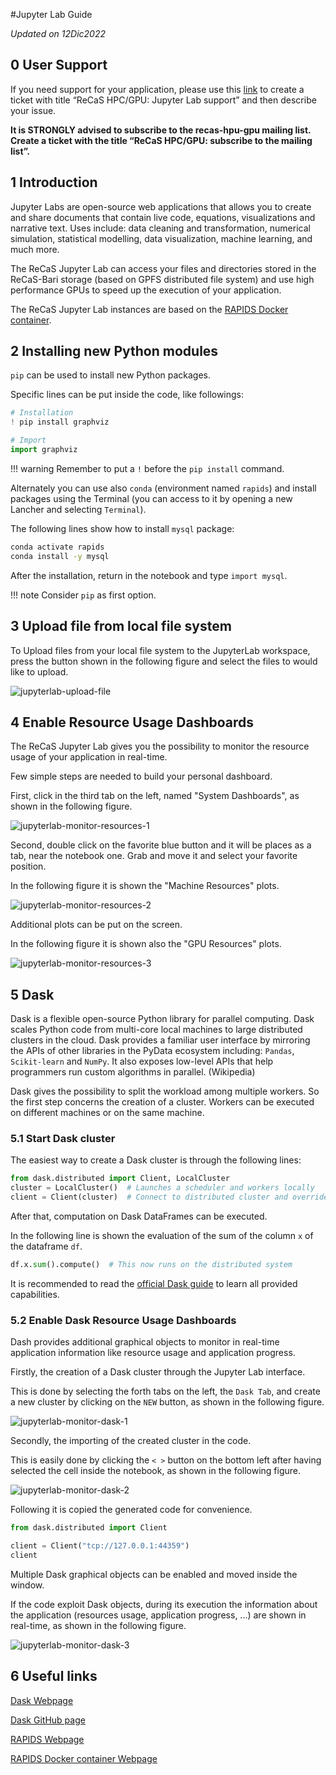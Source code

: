#Jupyter Lab Guide

*Updated on 12Dic2022*

## 0 User Support
If you need support for your application, please use this [link](https://www.recas-bari.it/index.php/en/recas-bari-servizi-en/support-request) to create a ticket with title “ReCaS HPC/GPU: Jupyter Lab support” and then describe your issue.


**It is STRONGLY advised to subscribe to the recas-hpu-gpu mailing list. Create a ticket with the title “ReCaS HPC/GPU: subscribe to the mailing list”.**

## 1 Introduction
Jupyter Labs are open-source web applications that allows you to create and share documents that contain live code, equations, visualizations and narrative text.
Uses include: data cleaning and transformation, numerical simulation, statistical modelling, data visualization, machine learning, and much more.

The ReCaS Jupyter Lab can access your files and directories stored in the ReCaS-Bari storage (based on GPFS distributed file system) and use high performance GPUs to speed up the execution of your application. 

The ReCaS Jupyter Lab instances are based on the [RAPIDS Docker container](https://hub.docker.com/r/rapidsai/rapidsai/).

## 2 Installing new Python modules
`pip` can be used to install new Python packages. 

Specific lines can be put inside the code, like followings:

```python
# Installation
! pip install graphviz

# Import 
import graphviz
```

!!! warning 
	Remember to put a `!` before the `pip install` command. 

Alternately you can use also `conda` (environment named `rapids`) and install packages using the Terminal (you can access to it by opening a new Lancher and selecting `Terminal`). 

The following lines show how to install `mysql` package:

```bash
conda activate rapids
conda install -y mysql
```

After the installation, return in the notebook and type  `import mysql`.

!!! note
    Consider `pip` as first option.

## 3 Upload file from local file system

To Upload files from your local file system to the JupyterLab workspace, press the button shown in the following figure and select the files to would like to upload.

![jupyterlab-upload-file](images/jupyterlab-upload-file.png)

## 4 Enable Resource Usage Dashboards

The ReCaS Jupyter Lab gives you the possibility to monitor the resource usage of your application in real-time. 

Few simple steps are needed to build your personal dashboard.

First, click in the third tab on the left, named "System Dashboards", as shown in the following figure.

![jupyterlab-monitor-resources-1](images/jupyterlab-monitor-resources-1.png)

Second, double click on the favorite blue button and it will be places as a tab, near the notebook one.
Grab and move it and select your favorite position.

In the following figure it is shown the "Machine Resources" plots.

![jupyterlab-monitor-resources-2](images/jupyterlab-monitor-resources-2.png)

Additional plots can be put on the screen.

In the following figure it is shown also the "GPU Resources" plots.

![jupyterlab-monitor-resources-3](images/jupyterlab-monitor-resources-3.png)

## 5 Dask

Dask is a flexible open-source Python library for parallel computing. Dask scales Python code from multi-core local machines to large distributed clusters in the cloud. Dask provides a familiar user interface by mirroring the APIs of other libraries in the PyData ecosystem including: `Pandas`, `Scikit-learn` and `NumPy`. It also exposes low-level APIs that help programmers run custom algorithms in parallel. (Wikipedia)

Dask gives the possibility to split the workload among multiple workers. 
So the first step concerns the creation of a cluster. 
Workers can be executed on different machines or on the same machine.

### 5.1 Start Dask cluster

The easiest way to create a Dask cluster is through the following lines:

```python
from dask.distributed import Client, LocalCluster
cluster = LocalCluster()  # Launches a scheduler and workers locally
client = Client(cluster)  # Connect to distributed cluster and override default
```

After that, computation on Dask DataFrames can be executed. 

In the following line is shown the evaluation of the sum of the column `x` of the dataframe `df`.

```python
df.x.sum().compute()  # This now runs on the distributed system
```

It is recommended to read the [official Dask guide](https://distributed.dask.org/en/stable/quickstart.html) to learn all provided capabilities.

### 5.2 Enable Dask Resource Usage Dashboards

Dash provides additional graphical objects to monitor in real-time application information like resource usage and application progress.

Firstly, the creation of a Dask cluster through the Jupyter Lab interface. 

This is done by selecting the forth tabs on the left, the `Dask Tab`, and create a new cluster by clicking on the `NEW` button, as shown in the following figure.

![jupyterlab-monitor-dask-1](images/jupyterlab-monitor-dask-1.png)

Secondly, the importing of the created cluster in the code.

This is easily done by clicking the `< >` button on the bottom left after having selected the cell inside the notebook, as shown in the following figure.

![jupyterlab-monitor-dask-2](images/jupyterlab-monitor-dask-2.png)

Following it is copied the generated code for convenience.

```python
from dask.distributed import Client

client = Client("tcp://127.0.0.1:44359")
client

```

Multiple Dask graphical objects can be enabled and moved inside the window.

If the code exploit Dask objects, during its execution the information about the application (resources usage, application progress, ...) are shown in real-time, as shown in the following figure.

![jupyterlab-monitor-dask-3](images/jupyterlab-monitor-dask-3.png)

## 6 Useful links

[Dask Webpage](https://www.dask.org/)

[Dask GitHub page](https://github.com/dask/dask)

[RAPIDS Webpage](https://rapids.ai/)

[RAPIDS Docker container Webpage](https://hub.docker.com/r/rapidsai/rapidsai/)